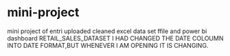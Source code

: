 # mini-project
mini project of entri
uploaded cleaned excel data set ffile and power bi dashboard
RETAIL_SALES_DATASET
I HAD CHANGED THE DATE COLOUMN INTO DATE FORMAT,BUT WHENEVER I AM OPENING IT IS CHANGING.
